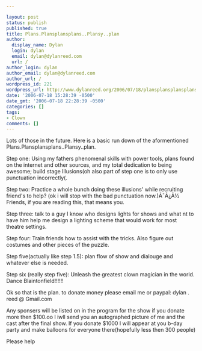 ```yaml
---

layout: post
status: publish
published: true
title: Plans.Plansplansplans..Plansy..plan
author:
  display_name: Dylan
  login: dylan
  email: dylan@dylanreed.com
  url: /
author_login: dylan
author_email: dylan@dylanreed.com
author_url: /
wordpress_id: 221
wordpress_url: http://www.dylanreed.org/2006/07/18/plansplansplansplansplansyplan/
date: '2006-07-18 15:28:39 -0500'
date_gmt: '2006-07-18 22:28:39 -0500'
categories: []
tags:
- Clown
comments: []
---
```


Lots of those in the future. Here is a basic run down of the aformentioned Plans.Plansplansplans..Plansy..plan.

Step one: Using my fathers phenomenal skills with power tools, plans found on the internet and other sources, and my total dedication to being awesome; build stage Illusions(oh also part of step one is to only use punctuation incorrectly(.

Step two: Practice a whole bunch doing these illusions' while recruiting friend's to help? (ok i will stop with the bad punctuation now.)Ã¯Â¿Â½ Friends, if you are reading this, that means you.

Step three: talk to a guy I know who designs lights for shows and what nt to have him help me design a lighting scheme that would work for most theatre settings.

Step four: Train friends how to assist with the tricks. Also figure out costumes and other pieces of the puzzle.

Step five(actually like step 1.5): plan flow of show and dialouge and whatever else is needed.

Step six (really step five): Unleash the greatest clown magician in the world. Dance Blaintonfield!!!!!!

Ok so that is the plan. to donate money please email me or paypal: dylan . reed @ Gmail.com

Any sponsers will be listed on in the program for the show if you donate more then $100.oo I iwll send you an autographed picture of me and the cast after the final show. If you donate $1000 I will appear at you b-day party and make balloons for everyone there(hopefully less then 300 people)

Please help
